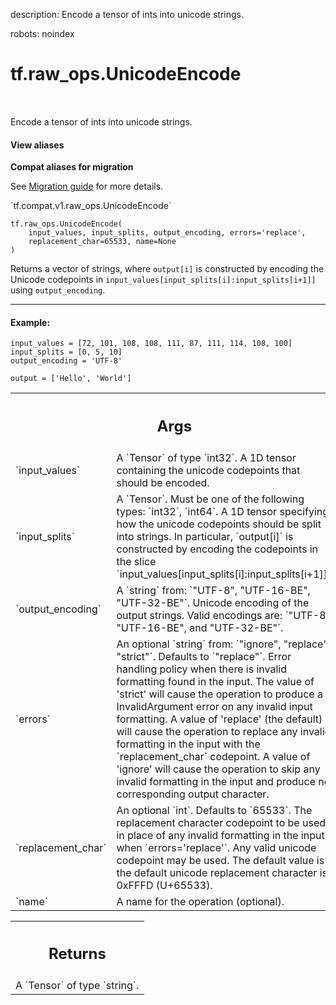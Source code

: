 description: Encode a tensor of ints into unicode strings.

robots: noindex

# tf.raw_ops.UnicodeEncode

<!-- Insert buttons and diff -->

<table class="tfo-notebook-buttons tfo-api nocontent" align="left">

</table>



Encode a tensor of ints into unicode strings.

<section class="expandable">
  <h4 class="showalways">View aliases</h4>
  <p>
<b>Compat aliases for migration</b>
<p>See
<a href="https://www.tensorflow.org/guide/migrate">Migration guide</a> for
more details.</p>
<p>`tf.compat.v1.raw_ops.UnicodeEncode`</p>
</p>
</section>

<pre class="devsite-click-to-copy prettyprint lang-py tfo-signature-link">
<code>tf.raw_ops.UnicodeEncode(
    input_values, input_splits, output_encoding, errors='replace',
    replacement_char=65533, name=None
)
</code></pre>



<!-- Placeholder for "Used in" -->

Returns a vector of strings, where `output[i]` is constructed by encoding the
Unicode codepoints in `input_values[input_splits[i]:input_splits[i+1]]`
using `output_encoding`.

---

#### Example:



```
input_values = [72, 101, 108, 108, 111, 87, 111, 114, 108, 100]
input_splits = [0, 5, 10]
output_encoding = 'UTF-8'

output = ['Hello', 'World']
```

<!-- Tabular view -->
 <table class="responsive fixed orange">
<colgroup><col width="214px"><col></colgroup>
<tr><th colspan="2"><h2 class="add-link">Args</h2></th></tr>

<tr>
<td>
`input_values`
</td>
<td>
A `Tensor` of type `int32`.
A 1D tensor containing the unicode codepoints that should be encoded.
</td>
</tr><tr>
<td>
`input_splits`
</td>
<td>
A `Tensor`. Must be one of the following types: `int32`, `int64`.
A 1D tensor specifying how the unicode codepoints should be split into strings.
In particular, `output[i]` is constructed by encoding the codepoints in the
slice `input_values[input_splits[i]:input_splits[i+1]]`.
</td>
</tr><tr>
<td>
`output_encoding`
</td>
<td>
A `string` from: `"UTF-8", "UTF-16-BE", "UTF-32-BE"`.
Unicode encoding of the output strings. Valid encodings are: `"UTF-8",
"UTF-16-BE", and "UTF-32-BE"`.
</td>
</tr><tr>
<td>
`errors`
</td>
<td>
An optional `string` from: `"ignore", "replace", "strict"`. Defaults to `"replace"`.
Error handling policy when there is invalid formatting found in the input.
The value of 'strict' will cause the operation to produce a InvalidArgument
error on any invalid input formatting. A value of 'replace' (the default) will
cause the operation to replace any invalid formatting in the input with the
`replacement_char` codepoint. A value of 'ignore' will cause the operation to
skip any invalid formatting in the input and produce no corresponding output
character.
</td>
</tr><tr>
<td>
`replacement_char`
</td>
<td>
An optional `int`. Defaults to `65533`.
The replacement character codepoint to be used in place of any invalid
formatting in the input when `errors='replace'`. Any valid unicode codepoint may
be used. The default value is the default unicode replacement character is
0xFFFD (U+65533).
</td>
</tr><tr>
<td>
`name`
</td>
<td>
A name for the operation (optional).
</td>
</tr>
</table>



<!-- Tabular view -->
 <table class="responsive fixed orange">
<colgroup><col width="214px"><col></colgroup>
<tr><th colspan="2"><h2 class="add-link">Returns</h2></th></tr>
<tr class="alt">
<td colspan="2">
A `Tensor` of type `string`.
</td>
</tr>

</table>

